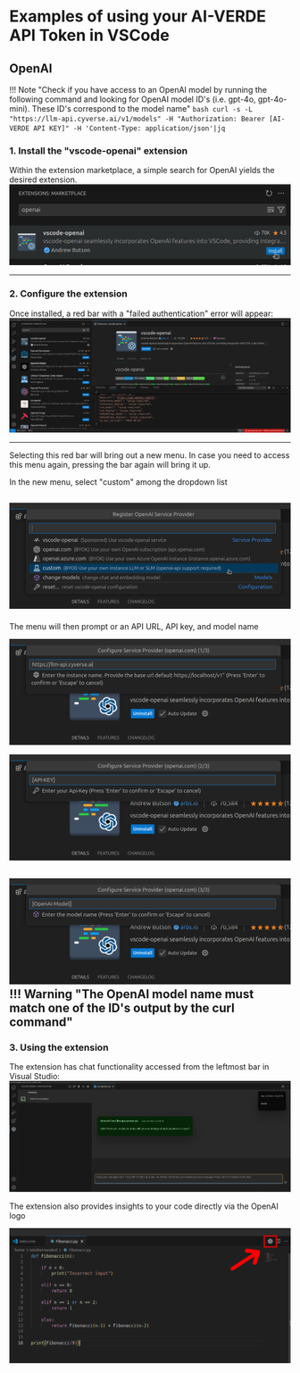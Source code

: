 # Examples of using your AI-VERDE API Token in VSCode

## OpenAI
!!! Note "Check if you have access to an OpenAI model by running the following command and looking for OpenAI model ID's (i.e. gpt-4o, gpt-4o-mini). These ID's correspond to the model name" 
    ```bash
    curl -s -L "https://llm-api.cyverse.ai/v1/models" -H "Authorization: Bearer [AI-VERDE API KEY]" -H 'Content-Type: application/json'|jq
    ```
### 1. Install the "vscode-openai" extension
Within the extension marketplace, a simple search for OpenAI yields the desired extension.
![extension](../assets/vscode_extension_openai.png)

---
### 2. Configure the extension

Once installed, a red bar with a "failed authentication" error will appear:
![redBar](../assets/vscode_openai_redbar.png)

---
Selecting this red bar will bring out a new menu. In case you need to access this menu again, pressing the bar again will bring it up.

In the new menu, select "custom" among the dropdown list

![service](../assets/vscode_openai_serviceprovider.png)
---
The menu will then prompt or an API URL, API key, and model name

![apiurl](../assets/vscode_openai_insertapi.png)

![apikey](../assets/vscode_openai_apikey.png)

![model](../assets/vscode_openai_model.png)
!!! Warning "The OpenAI model name must match one of the ID's output by the curl command" 
---

### 3. Using the extension
The extension has chat functionality accessed from the leftmost bar in Visual Studio:
![chat](../assets/vscode_openai_chat.png)

The extension also provides insights to your code directly via the OpenAI logo

![code](../assets/vscode_openai_code.png)